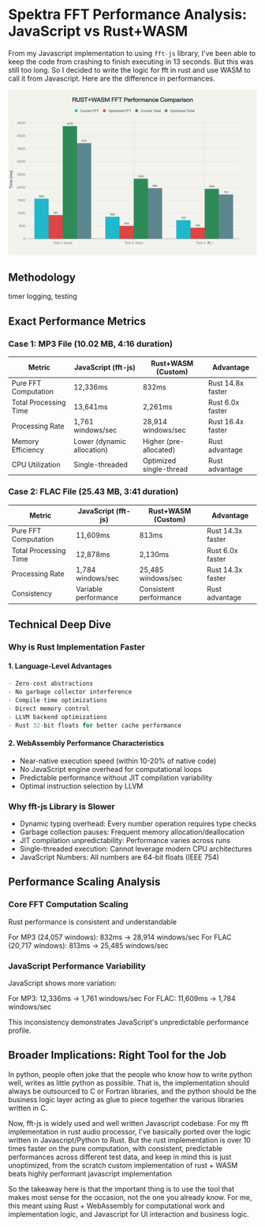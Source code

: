 # Spektra FFT Performance Analysis: JavaScript vs Rust+WASM

From my Javascript implementation to using `fft-js` library, I've been able to keep the code from crashing to finish executing in 13 seconds. But this was still too long. So I decided to write the logic for fft in rust and use WASM to call it from Javascript. Here are the difference in performances.

![JS vs Rust vs Optimized Code Performance](./performance/js_rust_opt_cmp_1.png)

## Methodology

timer logging, testing 

## Exact Performance Metrics

### Case 1: MP3 File (10.02 MB, 4:16 duration)

| Metric                | JavaScript (fft-js)        | Rust+WASM (Custom)      | Advantage         |
| --------------------- | -------------------------- | ----------------------- | ----------------- |
| Pure FFT Computation  | 12,336ms                   | 832ms                   | Rust 14.8x faster |
| Total Processing Time | 13,641ms                   | 2,261ms                 | Rust 6.0x faster  |
| Processing Rate       | 1,761 windows/sec          | 28,914 windows/sec      | Rust 16.4x faster |
| Memory Efficiency     | Lower (dynamic allocation) | Higher (pre-allocated)  | Rust advantage    |
| CPU Utilization       | Single-threaded            | Optimized single-thread | Rust advantage    |

### Case 2: FLAC File (25.43 MB, 3:41 duration)

| Metric                | JavaScript (fft-js)  | Rust+WASM (Custom)     | Advantage         |
| --------------------- | -------------------- | ---------------------- | ----------------- |
| Pure FFT Computation  | 11,609ms             | 813ms                  | Rust 14.3x faster |
| Total Processing Time | 12,878ms             | 2,130ms                | Rust 6.0x faster  |
| Processing Rate       | 1,784 windows/sec    | 25,485 windows/sec     | Rust 14.3x faster |
| Consistency           | Variable performance | Consistent performance | Rust advantage    |

## Technical Deep Dive

### Why is Rust Implementation Faster

#### 1. Language-Level Advantages

```rust
- Zero-cost abstractions
- No garbage collector interference
- Compile-time optimizations
- Direct memory control
- LLVM backend optimizations
- Rust 32-bit floats for better cache performance
```

#### 2. WebAssembly Performance Characteristics

- Near-native execution speed (within 10-20% of native code)
- No JavaScript engine overhead for computational loops
- Predictable performance without JIT compilation variability
- Optimal instruction selection by LLVM

### Why fft-js Library is Slower

- Dynamic typing overhead: Every number operation requires type checks
- Garbage collection pauses: Frequent memory allocation/deallocation
- JIT compilation unpredictability: Performance varies across runs
- Single-threaded execution: Cannot leverage modern CPU architectures
- JavaScript Numbers: All numbers are 64-bit floats (IEEE 754)

## Performance Scaling Analysis

### Core FFT Computation Scaling

Rust performance is consistent and understandable

For MP3 (24,057 windows): 832ms → 28,914 windows/sec
For FLAC (20,717 windows): 813ms → 25,485 windows/sec

### JavaScript Performance Variability

JavaScript shows more variation:

For MP3: 12,336ms → 1,761 windows/sec
For FLAC: 11,609ms → 1,784 windows/sec

This inconsistency demonstrates JavaScript's unpredictable performance profile.

## Broader Implications: Right Tool for the Job

In python, people often joke that the people who know how to write python well, writes as little python as possible. That is, the implementation should always be outsourced to C or Fortran libraries, and the python should be the business logic layer acting as glue to piece together the various libraries written in C.

Now, fft-js is widely used and well written Javascript codebase. For my fft implementation in rust audio processor, I've basically ported over the logic written in Javascript/Python to Rust. But the rust implementation is over 10 times faster on the pure computation, with consistent, predictable performances across different test data, and keep in mind this is just unoptimized, from the scratch custom implementation of rust + WASM beats highly performant javascript implementation

So the takeaway here is that the important thing is to use the tool that makes most sense for the occasion, not the one you already know. For me, this meant using Rust + WebAssembly for computational work and implementation logic, and Javascript for UI interaction and business logic.
